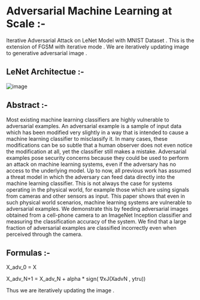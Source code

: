 # Adversarial Machine Learning at Scale :- 

Iterative Adversarial Attack on LeNet Model with MNIST Dataset . This is the extension of FGSM with iterative mode . We are iteratively updating image to generative adversarial image .

## LeNet Architectue :- 
![image](https://user-images.githubusercontent.com/76057253/133642690-2982d6c7-c8e2-44c7-b758-cb49c6fde4bd.png)

## Abstract :- 
Most existing machine learning classifiers are highly vulnerable to adversarial
examples. An adversarial example is a sample of input data which has been modified very slightly in a way that is intended to cause a machine learning classifier
to misclassify it. In many cases, these modifications can be so subtle that a human
observer does not even notice the modification at all, yet the classifier still makes
a mistake. Adversarial examples pose security concerns because they could be
used to perform an attack on machine learning systems, even if the adversary has
no access to the underlying model. Up to now, all previous work has assumed a
threat model in which the adversary can feed data directly into the machine learning classifier. This is not always the case for systems operating in the physical
world, for example those which are using signals from cameras and other sensors
as input. This paper shows that even in such physical world scenarios, machine
learning systems are vulnerable to adversarial examples. We demonstrate this by
feeding adversarial images obtained from a cell-phone camera to an ImageNet Inception classifier and measuring the classification accuracy of the system. We find
that a large fraction of adversarial examples are classified incorrectly even when
perceived through the camera.



## Formulas :- 

X_adv_0 = X

X_adv_N+1 = X_adv_N + alpha * sign( ∇xJ(XadvN , ytru))

Thus we are iteratively updating the image .


